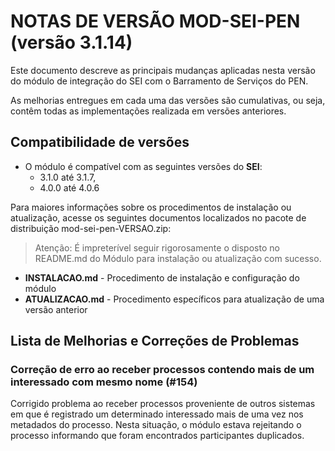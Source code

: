 # NOTAS DE VERSÃO MOD-SEI-PEN (versão 3.1.14)

Este documento descreve as principais mudanças aplicadas nesta versão do módulo de integração do SEI com o Barramento de Serviços do PEN.

As melhorias entregues em cada uma das versões são cumulativas, ou seja, contêm todas as implementações realizada em versões anteriores.

## Compatibilidade de versões
* O módulo é compatível com as seguintes versões do **SEI**:
    * 3.1.0 até 3.1.7, 
    * 4.0.0 até 4.0.6
    
Para maiores informações sobre os procedimentos de instalação ou atualização, acesse os seguintes documentos localizados no pacote de distribuição mod-sei-pen-VERSAO.zip:
> Atenção: É impreterível seguir rigorosamente o disposto no README.md do Módulo para instalação ou atualização com sucesso.

* **INSTALACAO.md** - Procedimento de instalação e configuração do módulo
* **ATUALIZACAO.md** - Procedimento específicos para atualização de uma versão anterior


## Lista de Melhorias e Correções de Problemas

### Correção de erro ao receber processos contendo mais de um interessado com mesmo nome (#154)

Corrigido problema ao receber processos proveniente de outros sistemas em que é registrado um determinado interessado mais de uma 
vez nos metadados do processo. Nesta situação, o módulo estava rejeitando o processo informando que foram encontrados participantes duplicados.

